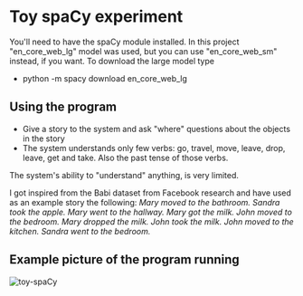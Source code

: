 # Toy spaCy experiment

You'll need to have the spaCy module installed. In this project "en_core_web_lg" model was used, but you can use "en_core_web_sm" instead, if you want. To download the large model type

* python -m spacy download en_core_web_lg

## Using the program

- Give a story to the system and ask "where" questions about the objects in the story
- The system understands only few verbs: go, travel, move, leave, drop, leave, get and take. Also the past tense of those verbs.

The system's ability to "understand" anything, is very limited.

I got inspired from the Babi dataset from Facebook research and have used as an example story the following: *Mary moved to the bathroom. Sandra took the apple. Mary went to the hallway. Mary got the milk. John moved to the bedroom. Mary dropped the milk. John took the milk. John moved to the kitchen. Sandra went to the bedroom.*

## Example picture of the program running

![toy-spaCy](https://github.com/tickBit/Toy-spacY-experiment/assets/61118857/48fa9f61-4be3-42a5-9a97-10045673e5e8)

